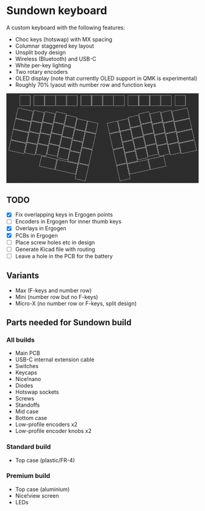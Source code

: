 # Sundown keyboard

A custom keyboard with the following features:

- Choc keys (hotswap) with MX spacing
- Columnar staggered key layout
- Unsplit body design
- Wireless (Bluetooth) and USB-C
- White per-key lighting
- Two rotary encoders
- OLED display (note that currently OLED support in QMK is experimental)
- Roughly 70% lyaout with number row and function keys

![Main layout](layout.png)

## TODO

- [x] Fix overlapping keys in Ergogen points
- [ ] Encoders in Ergogen for inner thumb keys
- [x] Overlays in Ergogen
- [x] PCBs in Ergogen
- [ ] Place screw holes etc in design
- [ ] Generate Kicad file with routing
- [ ] Leave a hole in the PCB for the battery

## Variants

* Max (F-keys and number row)
* Mini (number row but no F-keys)
* Micro-X (no number row or F-keys, split design)

## Parts needed for Sundown build

### All builds

* Main PCB
* USB-C internal extension cable
* Switches
* Keycaps
* Nice!nano
* Diodes
* Hotswap sockets
* Screws
* Standoffs
* Mid case
* Bottom case
* Low-profile encoders x2
* Low-profile encoder knobs x2

### Standard build

* Top case (plastic/FR-4)

### Premium build

* Top case (aluminium)
* Nice!view screen
* LEDs
